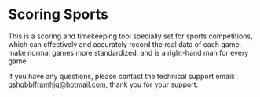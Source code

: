 # Scoring Sports

This is a scoring and timekeeping tool specially set for sports competitions, which can effectively and accurately record the real data of each game, make normal games more standardized, and is a right-hand man for every game

If you have any questions, please contact the technical support email: qshqbblframhjq@hotmail.com, thank you for your support.
